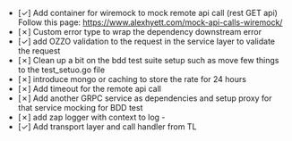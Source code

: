 - [&check;] Add container for wiremock to mock remote api call (rest GET api)
    Follow this page: https://www.alexhyett.com/mock-api-calls-wiremock/
- [&cross;] Custom error type to wrap the dependency downstream error
- [&check;] add OZZO validation to the request in the service layer to validate the request
- [&cross;] Clean up a bit on the bdd test suite setup such as move few things to the test_setuo.go file
- [&cross;] introduce mongo or caching to store the rate for 24 hours
- [&cross;] Add timeout for the remote api call
- [&cross;] Add another GRPC service as dependencies and setup proxy for that service mocking for BDD test
- [&cross;] add zap logger with context to log - 
- [&check;] Add transport layer and call handler from TL